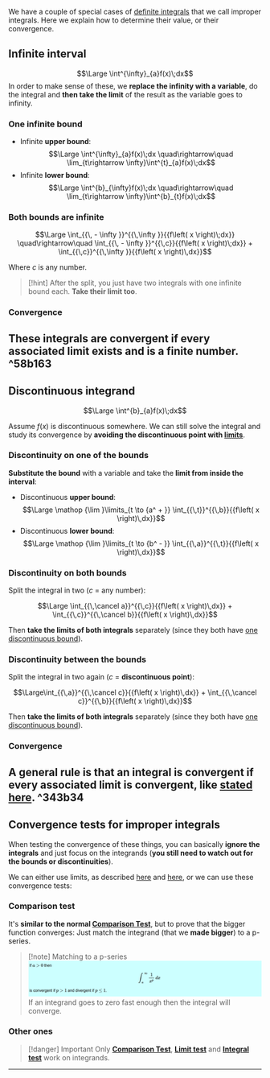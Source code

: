 We have a couple of special cases of [definite integrals](7.%20Definite%20Integrals.md) that we call improper integrals. 
Here we explain how to determine their value, or their convergence.

## Infinite interval
$$\Large \int^{\infty}_{a}f(x)\;dx$$
In order to make sense of these, we **replace the infinity with a variable**, do the integral and **then take the limit** of the result as the variable goes to infinity.

### One infinite bound

- Infinite **upper bound**:
$$\Large \int^{\infty}_{a}f(x)\;dx \quad\rightarrow\quad \lim_{t\rightarrow \infty}\int^{t}_{a}f(x)\;dx$$
- Infinite **lower bound**:
$$\Large \int^{b}_{\infty}f(x)\;dx \quad\rightarrow\quad \lim_{t\rightarrow \infty}\int^{b}_{t}f(x)\;dx$$

### Both bounds are infinite

$$\Large \int_{{\, - \infty }}^{{\,\infty }}{{f\left( x \right)\;dx}} \quad\rightarrow\quad \int_{{\, - \infty }}^{{\,c}}{{f\left( x \right)\;dx}} + \int_{{\,c}}^{{\,\infty }}{{f\left( x \right)\,dx}}$$

Where $c$ is any number.

> [!hint]
> After the split, you just have two integrals with one infinite bound each. **Take their limit too**.

### Convergence

These integrals are **convergent** if every associated **limit exists and is a finite number**.
^58b163
---

## Discontinuous integrand

$$\Large \int^{b}_{a}f(x)\;dx$$

Assume $f(x)$ is discontinuous somewhere. We can still solve the integral and study its convergence by **avoiding the discontinuous point with [limits](../Calculus/7.%20Limits.md)**.

### Discontinuity on one of the bounds

**Substitute the bound** with a variable and take the **limit from inside the interval**:
- Discontinuous **upper bound**:
$$\Large \mathop {\lim }\limits_{t \to {a^ + }} \int_{{\,t}}^{{\,b}}{{f\left( x \right)\,dx}}$$
- Discontinuous **lower bound**:
$$\Large \mathop {\lim }\limits_{t \to {b^ - }} \int_{{\,a}}^{{\,t}}{{f\left( x \right)\,dx}}$$

### Discontinuity on both bounds

Split the integral in two ($c$ = any number):

$$\Large \int_{{\,\cancel a}}^{{\,c}}{{f\left( x \right)\,dx}} + \int_{{\,c}}^{{\,\cancel b}}{{f\left( x \right)\,dx}}$$

Then **take the limits of both integrals** separately (since they both have [one discontinuous bound](#Discontinuity%20on%20one%20of%20the%20bounds)).

### Discontinuity between the bounds

Split the integral in two again ($c$ = **discontinuous point**):

$$\Large\int_{{\,a}}^{{\,\cancel c}}{{f\left( x \right)\,dx}} + \int_{{\,\cancel c}}^{{\,b}}{{f\left( x \right)\,dx}}$$

Then **take the limits of both integrals** separately (since they both have [one discontinuous bound](#Discontinuity%20on%20one%20of%20the%20bounds)).

### Convergence

A general rule is that an integral is convergent if **every associated limit is convergent**, like [stated here](#Convergence).
^343b34
---

## Convergence tests for improper integrals

When testing the convergence of these things, you can basically **ignore the integrals** and just focus on the integrands (**you still need to watch out for the bounds or discontinuities**).

We can either use limits, as described [here](#^58b163) and [here](#^343b34), or we can use these convergence tests:

### Comparison test

It's **similar to the normal [Comparison Test](3.%20Convergence%20Tests.md#Comparison%20Test)**, but to prove that the bigger function converges:
Just match the integrand (that we **made bigger**) to a p-series.

> [!note] Matching to a p-series
> ![](../z_images/Pasted%20image%2020250623141655.png)
> If an integrand goes to zero fast enough then the integral will converge.

### Other ones

> [!danger] Important
> Only **[Comparison Test](3.%20Convergence%20Tests.md#Comparison%20Test)**, **[Limit test](3.%20Convergence%20Tests.md#Limit%20test)** and **[Integral test](3.%20Convergence%20Tests.md#Integral%20test)** work on integrands.

---